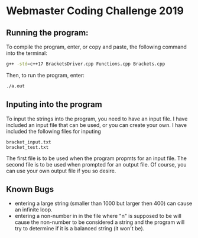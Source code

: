 # Webmaster Coding Challenge 2019
## Running the program:
To compile the program, enter, or copy and paste, the following command into the terminal:
```sh
g++ -std=c++17 BracketsDriver.cpp Functions.cpp Brackets.cpp
```
Then, to run the program, enter: 
```sh
./a.out
```
## Inputing into the program
To input the strings into the program, you need to have an input file. I have included an input file that can be used, or you can create your own. 
I have included the following files for inputing
```text
bracket_input.txt
bracket_test.txt
```
The first file is to be used when the program propmts for an input file. The second file is to be used when prompted for an output file. Of course, you can use your own output file if you so desire.
## Known Bugs
 - entering a large string (smaller than 1000 but larger then 400) can cause an infinite loop.
  - entering a non-number in in the file where "n" is supposed to be will cause the non-number to be considered a string and the program will try to determine if it is a balanced string (it won't be).
